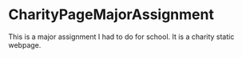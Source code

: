 # CharityPageMajorAssignment
This is a major assignment I had to do for school. It is a charity static webpage. 
